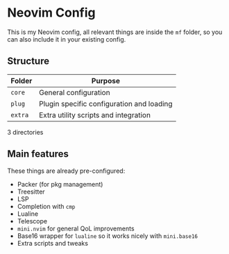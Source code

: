 # Neovim Config

This is my Neovim config, all relevant things are inside the `mf` folder, so
you can also include it in your existing config.

## Structure

| Folder | Purpose                                   |
|--------|-------------------------------------------|
|`core`  | General configuration                     |
|`plug`  | Plugin specific configuration and loading |
|`extra` | Extra utility scripts and integration     |

3 directories


## Main features

These things are already pre-configured:

* Packer (for pkg management)
* Treesitter
* LSP
* Completion with `cmp`
* Lualine
* Telescope
* `mini.nvim` for general QoL improvements
* Base16 wrapper for `lualine` so it works nicely with `mini.base16`
* Extra scripts and tweaks

